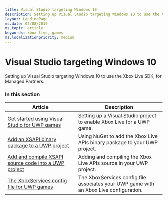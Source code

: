 ```yaml
---
title: Visual Studio targeting Windows 10
description: Setting up Visual Studio targeting Windows 10 to use the Xbox Live SDK, for Managed Partners.
layout: LandingPage
ms.date: 02/08/2019
ms.topic: article
keywords: xbox live, games
ms.localizationpriority: medium
---
```


# Visual Studio targeting Windows 10

Setting up Visual Studio targeting Windows 10 to use the Xbox Live SDK, for Managed Partners.


### In this section

| Article | Description |
|---------|-------------|
| [Get started using Visual Studio for UWP games](get-started-with-visual-studio-and-uwp.md) | Setting up a Visual Studio project to enable Xbox Live for a UWP game. |
| [Add an XSAPI binary package to a UWP project](add-xbox-live-apis-binary-to-a-uwp-project.md) | Using NuGet to add the Xbox Live APIs binary package to your UWP project. |
| [Add and compile XSAPI source code into a UWP project](add-xbox-live-apis-source-to-a-uwp-project.md) | Adding and compiling the Xbox Live APIs source in your UWP project. |
| [The XboxServices.config file for UWP games](xboxservices-config.md) | The XboxServices.config file associates your UWP game with an Xbox Live configuration. |


<!-- 
standard template to fill-in to create the new official article: 
| [Setting up Visual Studio targeting Windows 10](vs-win10-mp.md) | Setting up Visual Studio targeting Windows 10 to use the Xbox Live SDK, for Managed Partners. |
-->
